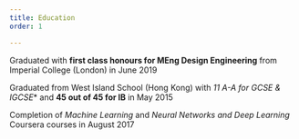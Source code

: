```yaml
---
title: Education
order: 1

---
```

Graduated with **first class honours for MEng Design Engineering** from Imperial College (London) in June 2019

Graduated from West Island School (Hong Kong) with **11 A*-A for GCSE & IGCSE** and **45 out of 45 for IB** in May 2015

Completion of *Machine Learning* and *Neural Networks and Deep Learning* Coursera courses in August 2017 